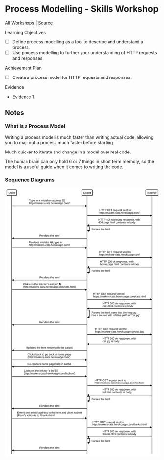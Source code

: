 # Process Modelling - Skills Workshop

[All Workshops](README.md) | [Source](https://github.com/makersacademy/skills-workshops/tree/master/week-3/process_modelling)

Learning Objectives

- [ ] Define process modelling as a tool to describe and understand a process.
- [ ] Use process modelling to further your understanding of HTTP requests and responses.

Achievement Plan

- [ ] Create a process model for HTTP requests and responses.

Evidence

- Evidence 1

## Notes

### What is a Process Model

Writing a process model is much faster than writing actual code, allowing you to map out a process much faster before starting

Much quicker to iterate and change in a model over real code.

The human brain can only hold 6 or 7 things in short term memory, so the model is a useful guide when it comes to writing the code.

### Sequence Diagrams

![HTTP Request Sequence Diagram](../images/http_request_process_model_sequence_diagram.svg)
